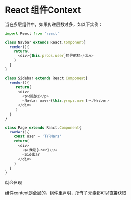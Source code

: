 # React 组件Context

当在多层组件中，如果传递层数过多，如以下实例：

```js
import React from 'react'

class Navbar extends React.Component{
  render(){
    return(
      <div>{this.props.user}的导航栏</div>
    )
  }
}

class Sidebar extends React.Component{
  render(){
     return(
      <div>
        <p>侧边栏</p>
        <Navbar user={this.props.user}></Navbar>
      </div>
     )
  }
}

class Page extends React.Component{
  render(){
    const user = 'TYRMars'
    return(
      <div>
        <p>我是{user}</p>
        <Sidebar
      </div>
    )
  }
}
```

就会出现

组件context是全局的，组件里声明，所有子元素都可以直接获取

